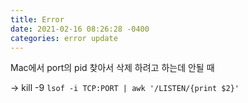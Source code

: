 ```yaml
---
title: Error
date: 2021-02-16 08:26:28 -0400
categories: error update
---
```

Mac에서 port의 pid 찾아서 삭제 하려고 하는데 안될 때 

-> kill -9 `lsof -i TCP:PORT | awk '/LISTEN/{print $2}'`


[jekyll-docs]: https://jekyllrb.com/docs/home
[jekyll-gh]:   https://github.com/jekyll/jekyll
[jekyll-talk]: https://talk.jekyllrb.com/
